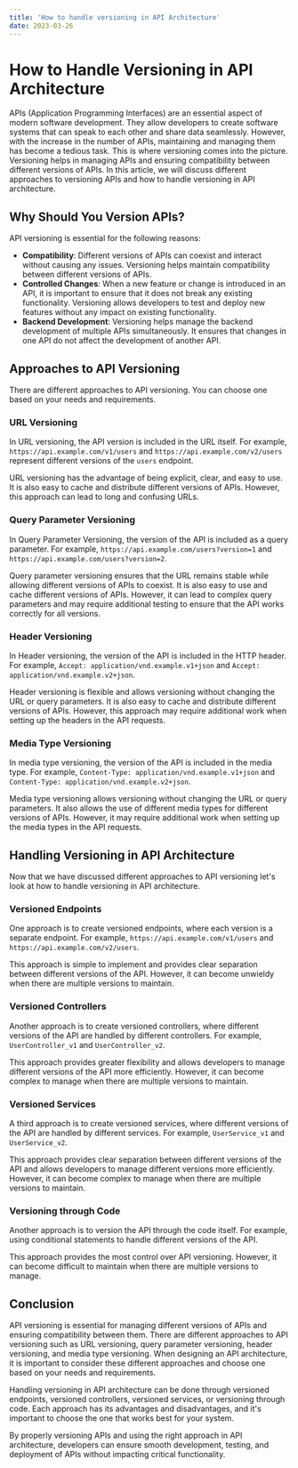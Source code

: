 ```yaml
---
title: 'How to handle versioning in API Architecture'
date: 2023-03-26
---
```


# How to Handle Versioning in API Architecture

APIs (Application Programming Interfaces) are an essential aspect of modern software development. They allow developers to create software systems that can speak to each other and share data seamlessly. However, with the increase in the number of APIs, maintaining and managing them has become a tedious task. This is where versioning comes into the picture. Versioning helps in managing APIs and ensuring compatibility between different versions of APIs. In this article, we will discuss different approaches to versioning APIs and how to handle versioning in API architecture.

## Why Should You Version APIs?

API versioning is essential for the following reasons:

- **Compatibility**: Different versions of APIs can coexist and interact without causing any issues. Versioning helps maintain compatibility between different versions of APIs.
- **Controlled Changes**: When a new feature or change is introduced in an API, it is important to ensure that it does not break any existing functionality. Versioning allows developers to test and deploy new features without any impact on existing functionality.
- **Backend Development**: Versioning helps manage the backend development of multiple APIs simultaneously. It ensures that changes in one API do not affect the development of another API.

## Approaches to API Versioning

There are different approaches to API versioning. You can choose one based on your needs and requirements.

### URL Versioning

In URL versioning, the API version is included in the URL itself. For example, `https://api.example.com/v1/users` and `https://api.example.com/v2/users` represent different versions of the `users` endpoint. 

URL versioning has the advantage of being explicit, clear, and easy to use. It is also easy to cache and distribute different versions of APIs. However, this approach can lead to long and confusing URLs.

### Query Parameter Versioning

In Query Parameter Versioning, the version of the API is included as a query parameter. For example, `https://api.example.com/users?version=1` and `https://api.example.com/users?version=2`.

Query parameter versioning ensures that the URL remains stable while allowing different versions of APIs to coexist. It is also easy to use and cache different versions of APIs. However, it can lead to complex query parameters and may require additional testing to ensure that the API works correctly for all versions.

### Header Versioning

In Header versioning, the version of the API is included in the HTTP header. For example, `Accept: application/vnd.example.v1+json` and `Accept: application/vnd.example.v2+json`.

Header versioning is flexible and allows versioning without changing the URL or query parameters. It is also easy to cache and distribute different versions of APIs. However, this approach may require additional work when setting up the headers in the API requests.

### Media Type Versioning

In media type versioning, the version of the API is included in the media type. For example, `Content-Type: application/vnd.example.v1+json` and `Content-Type: application/vnd.example.v2+json`.

Media type versioning allows versioning without changing the URL or query parameters. It also allows the use of different media types for different versions of APIs. However, it may require additional work when setting up the media types in the API requests.

## Handling Versioning in API Architecture

Now that we have discussed different approaches to API versioning let's look at how to handle versioning in API architecture.

### Versioned Endpoints

One approach is to create versioned endpoints, where each version is a separate endpoint. For example, `https://api.example.com/v1/users` and `https://api.example.com/v2/users`.

This approach is simple to implement and provides clear separation between different versions of the API. However, it can become unwieldy when there are multiple versions to maintain.

### Versioned Controllers

Another approach is to create versioned controllers, where different versions of the API are handled by different controllers. For example, `UserController_v1` and `UserController_v2`.

This approach provides greater flexibility and allows developers to manage different versions of the API more efficiently. However, it can become complex to manage when there are multiple versions to maintain.

### Versioned Services

A third approach is to create versioned services, where different versions of the API are handled by different services. For example, `UserService_v1` and `UserService_v2`.

This approach provides clear separation between different versions of the API and allows developers to manage different versions more efficiently. However, it can become complex to manage when there are multiple versions to maintain.

### Versioning through Code

Another approach is to version the API through the code itself. For example, using conditional statements to handle different versions of the API.

This approach provides the most control over API versioning. However, it can become difficult to maintain when there are multiple versions to manage.

## Conclusion

API versioning is essential for managing different versions of APIs and ensuring compatibility between them. There are different approaches to API versioning such as URL versioning, query parameter versioning, header versioning, and media type versioning. When designing an API architecture, it is important to consider these different approaches and choose one based on your needs and requirements.

Handling versioning in API architecture can be done through versioned endpoints, versioned controllers, versioned services, or versioning through code. Each approach has its advantages and disadvantages, and it's important to choose the one that works best for your system.

By properly versioning APIs and using the right approach in API architecture, developers can ensure smooth development, testing, and deployment of APIs without impacting critical functionality.
